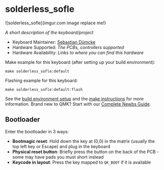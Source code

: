 # solderless_sofle

![solderless_sofle](imgur.com image replace me!)

*A short description of the keyboard/project*

* Keyboard Maintainer: [Sebastian Dümcke](https://github.com/sam-d)
* Hardware Supported: *The PCBs, controllers supported*
* Hardware Availability: *Links to where you can find this hardware*

Make example for this keyboard (after setting up your build environment):

    make solderless_sofle:default

Flashing example for this keyboard:

    make solderless_sofle:default:flash

See the [build environment setup](https://docs.qmk.fm/#/getting_started_build_tools) and the [make instructions](https://docs.qmk.fm/#/getting_started_make_guide) for more information. Brand new to QMK? Start with our [Complete Newbs Guide](https://docs.qmk.fm/#/newbs).

## Bootloader

Enter the bootloader in 3 ways:

* **Bootmagic reset**: Hold down the key at (0,0) in the matrix (usually the top left key or Escape) and plug in the keyboard
* **Physical reset button**: Briefly press the button on the back of the PCB - some may have pads you must short instead
* **Keycode in layout**: Press the key mapped to `QK_BOOT` if it is available

